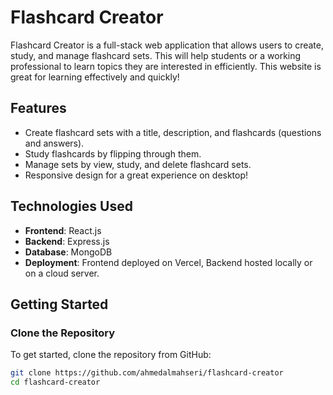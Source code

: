# Flashcard Creator

Flashcard Creator is a full-stack web application that allows users to create, study, and manage flashcard sets. This will help students or a working professional to learn topics they are interested in efficiently. This website is great for learning effectively and quickly! 

## **Features**
- Create flashcard sets with a title, description, and flashcards (questions and answers).
- Study flashcards by flipping through them.
- Manage sets by view, study, and delete flashcard sets.
- Responsive design for a great experience on desktop!

## **Technologies Used**
- **Frontend**: React.js
- **Backend**: Express.js
- **Database**: MongoDB
- **Deployment**: Frontend deployed on Vercel, Backend hosted locally or on a cloud server.

## **Getting Started**

### **Clone the Repository**
To get started, clone the repository from GitHub:
```bash
git clone https://github.com/ahmedalmahseri/flashcard-creator
cd flashcard-creator
